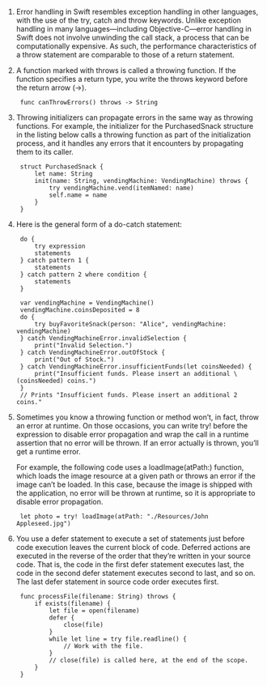 1. Error handling in Swift resembles exception handling in other languages, with the use of the try, catch and throw keywords. Unlike exception handling in many languages—including Objective-C—error handling in Swift does not involve unwinding the call stack, a process that can be computationally expensive. As such, the performance characteristics of a throw statement are comparable to those of a return statement.
2. A function marked with throws is called a throwing function. If the function specifies a return type, you write the throws keyword before the return arrow (->).

        func canThrowErrors() throws -> String

3. Throwing initializers can propagate errors in the same way as throwing functions. For example, the initializer for the PurchasedSnack structure in the listing below calls a throwing function as part of the initialization process, and it handles any errors that it encounters by propagating them to its caller.

        struct PurchasedSnack {
            let name: String
            init(name: String, vendingMachine: VendingMachine) throws {
                try vendingMachine.vend(itemNamed: name)
                self.name = name
            }
        }

4. Here is the general form of a do-catch statement:

        do {
            try expression
            statements
        } catch pattern 1 {
            statements
        } catch pattern 2 where condition {
            statements
        }

        var vendingMachine = VendingMachine()
        vendingMachine.coinsDeposited = 8
        do {
            try buyFavoriteSnack(person: "Alice", vendingMachine: vendingMachine)
        } catch VendingMachineError.invalidSelection {
            print("Invalid Selection.")
        } catch VendingMachineError.outOfStock {
            print("Out of Stock.")
        } catch VendingMachineError.insufficientFunds(let coinsNeeded) {
            print("Insufficient funds. Please insert an additional \(coinsNeeded) coins.")
        }
        // Prints "Insufficient funds. Please insert an additional 2 coins."

5. Sometimes you know a throwing function or method won’t, in fact, throw an error at runtime. On those occasions, you can write try! before the expression to disable error propagation and wrap the call in a runtime assertion that no error will be thrown. If an error actually is thrown, you’ll get a runtime error.

    For example, the following code uses a loadImage(atPath:) function, which loads the image resource at a given path or throws an error if the image can’t be loaded. In this case, because the image is shipped with the application, no error will be thrown at runtime, so it is appropriate to disable error propagation.

        let photo = try! loadImage(atPath: "./Resources/John Appleseed.jpg")

6. You use a defer statement to execute a set of statements just before code execution leaves the current block of code. Deferred actions are executed in the reverse of the order that they’re written in your source code. That is, the code in the first defer statement executes last, the code in the second defer statement executes second to last, and so on. The last defer statement in source code order executes first.

        func processFile(filename: String) throws {
            if exists(filename) {
                let file = open(filename)
                defer {
                    close(file)
                }
                while let line = try file.readline() {
                    // Work with the file.
                }
                // close(file) is called here, at the end of the scope.
            }
        }